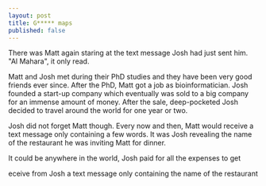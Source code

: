 ```yaml
---
layout: post
title: G***** maps
published: false
---
```


There was Matt again staring at the text message Josh had just sent him. "Al Mahara", it only read. 

Matt and Josh met during their PhD studies and they have been very good friends ever since. After the PhD, Matt got a job as bioinformatician. Josh founded a start-up company which eventually was sold to a big company for an immense amount of money. After the sale, deep-pocketed Josh decided to travel around the world for one year or two.

Josh did not forget Matt though. Every now and then, Matt would receive a text message only containing a few words. It was Josh revealing the name of the restaurant he was inviting Matt for dinner.

It could be anywhere in the world, Josh paid for all the expenses to get 

eceive from Josh a text message only containing the name of the restaurant
